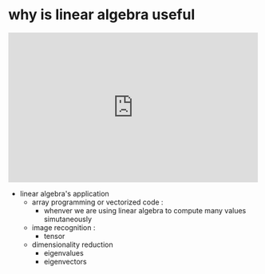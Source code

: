 # why is linear algebra useful

<iframe width="500" height="300" src="https://www.youtube.com/embed/X0HXnHKPXSo" title="YouTube video player" frameborder="0" allow="accelerometer; autoplay; clipboard-write; encrypted-media; gyroscope; picture-in-picture" allowfullscreen></iframe>

- linear algebra's application
     - array programming or vectorized code :
          - whenver we are using linear algebra to compute many values simutaneously
     - image recognition :
          - tensor
     - dimensionality reduction
          - eigenvalues
          - eigenvectors
